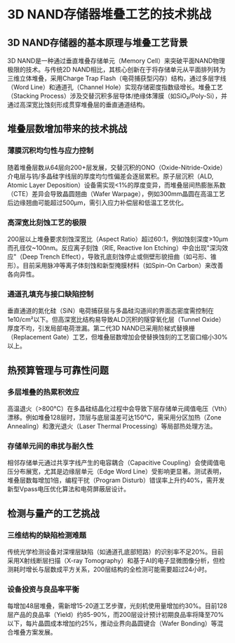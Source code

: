 # 3D NAND存储器堆叠工艺的技术挑战

## 3D NAND存储器的基本原理与堆叠工艺背景  
3D NAND是一种通过垂直堆叠存储单元（Memory Cell）来突破平面NAND物理极限的技术。与传统2D NAND相比，其核心创新在于将存储单元从平面排列转为三维立体堆叠，采用Charge Trap Flash（电荷捕获型闪存）结构，通过多层字线（Word Line）和通道孔（Channel Hole）实现存储密度指数级增长。堆叠工艺（Stacking Process）涉及交替沉积多层导体/绝缘体薄膜（如SiO₂/Poly-Si），并通过高深宽比蚀刻形成贯穿堆叠层的垂直通道结构。

## 堆叠层数增加带来的技术挑战

### 薄膜沉积均匀性与应力控制  
随着堆叠层数从64层向200+层发展，交替沉积的ONO（Oxide-Nitride-Oxide）介电层与钨/多晶硅字线层的厚度均匀性偏差会逐层累积。原子层沉积（ALD, Atomic Layer Deposition）设备需实现<1%的厚度变异，而堆叠层间热膨胀系数（CTE）差异会导致晶圆翘曲（Wafer Warpage），例如300mm晶圆在高温工艺后边缘翘曲可能超过500μm，需引入应力补偿层和低温工艺优化。

### 高深宽比刻蚀工艺的极限  
200层以上堆叠要求刻蚀深宽比（Aspect Ratio）超过60:1，例如蚀刻深度>10μm而孔径仅~100nm。反应离子刻蚀（RIE, Reactive Ion Etching）中会出现"深沟效应"（Deep Trench Effect），导致孔底刻蚀停止或侧壁形貌扭曲（如弓形、锥形）。目前采用脉冲等离子体刻蚀和新型掩膜材料（如Spin-On Carbon）来改善各向异性。

### 通道孔填充与接口缺陷控制  
垂直通道的氮化硅（SiN）电荷捕获层与多晶硅沟道间的界面态密度需控制在1e10/cm²以下。但高深宽比结构易导致ALD沉积的隧穿氧化层（Tunnel Oxide）厚度不均，引发局部电荷泄漏。第二代3D NAND已采用阶梯式替换栅（Replacement Gate）工艺，但堆叠层数增加会使替换蚀刻的工艺窗口缩小30%以上。

## 热预算管理与可靠性问题

### 多层堆叠的热累积效应  
高温退火（>800°C）在多晶硅结晶化过程中会导致下层存储单元阈值电压（Vth）漂移。例如堆叠128层时，顶层与底层温差可达150°C，需采用分区加热（Zone Annealing）和激光退火（Laser Thermal Processing）等局部热处理方法。

### 存储单元间的串扰与耐久性  
相邻存储单元通过共享字线产生的电容耦合（Capacitive Coupling）会使阈值电压分布展宽，尤其是边缘层单元（Edge Word Line）受影响更显著。测试表明，堆叠层数每增加1倍，编程干扰（Program Disturb）错误率上升约40%，需开发新型Vpass电压优化算法和电荷屏蔽层设计。

## 检测与量产的工艺挑战

### 三维结构的缺陷检测难题  
传统光学检测设备对深埋层缺陷（如通道孔底部短路）的识别率不足20%。目前采用X射线断层扫描（X-ray Tomography）和基于AI的电子显微图像分析，但检测耗时增长与层数成平方关系，200层结构的全检测可能需要超过24小时。

### 设备投资与良品率平衡  
每增加48层堆叠，需新增15-20道工艺步骤，光刻机使用量增加约30%。目前128层产品的良品率（Yield）约85-90%，而200层设计预计初期良品率将降至70%以下，每片晶圆成本增加约25%，推动业界向晶圆键合（Wafer Bonding）等混合堆叠方案发展。